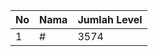 | No | Nama            | Jumlah Level |
|----|-----------------|--------------|
| 1  | #    |    3574        |
